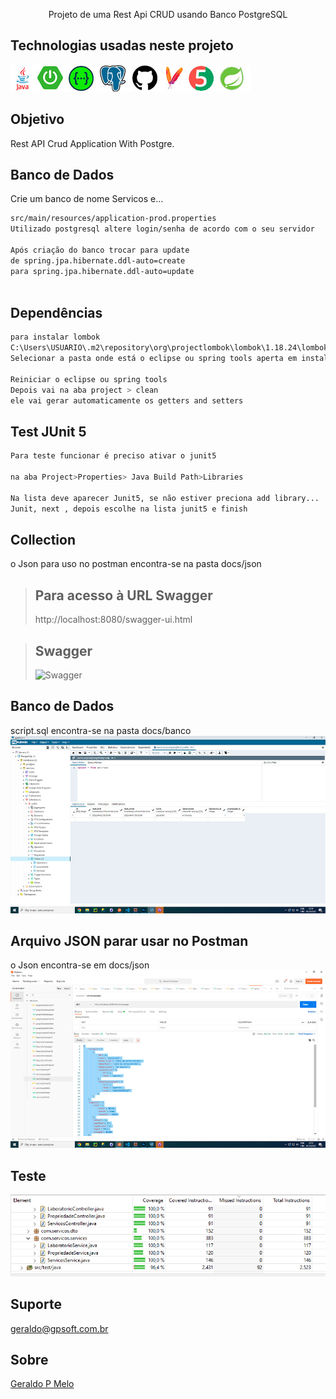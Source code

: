 <p align="center">Projeto de uma Rest Api CRUD usando Banco PostgreSQL</p>

<p align="center">

## Technologias usadas neste projeto
<img src="./docs/images/technology.png" alt="Tecnologias usadas" /> 
  
## Objetivo
Rest API Crud Application With Postgre.

## Banco de Dados 
Crie um banco de nome Servicos e...

```bash
src/main/resources/application-prod.properties
Utilizado postgresql altere login/senha de acordo com o seu servidor

Após criação do banco trocar para update
de spring.jpa.hibernate.ddl-auto=create
para spring.jpa.hibernate.ddl-auto=update
  
```
  
## Dependências
```bash
para instalar lombok
C:\Users\USUARIO\.m2\repository\org\projectlombok\lombok\1.18.24\lombok-1.18.24.jar
Selecionar a pasta onde está o eclipse ou spring tools aperta em install

Reiniciar o eclipse ou spring tools
Depois vai na aba project > clean
ele vai gerar automaticamente os getters and setters

```
  
## Test JUnit 5
```bash
Para teste funcionar é preciso ativar o junit5

na aba Project>Properties> Java Build Path>Libraries

Na lista deve aparecer Junit5, se não estiver preciona add library...
Junit, next , depois escolhe na lista junit5 e finish
```

## Collection
o Json para uso no postman encontra-se na pasta docs/json
  
> ## Para acesso à URL Swagger
> http://localhost:8080/swagger-ui.html
  
> ## Swagger
> <img src="./docs/images/swagger.jpg" alt="Swagger" /> 
  
## Banco de Dados
script.sql encontra-se na pasta docs/banco
<img src="./docs/images/banco.jpg" alt="BancoPostgre" /> 
  
## Arquivo JSON parar usar no Postman
o Json encontra-se em docs/json
<img src="./docs/images/postman.jpg" alt="Json" /> 

## Teste
<img src="./docs/images/test.png" alt="testeUnit5" /> 

## Suporte

geraldo@gpsoft.com.br

## Sobre

[Geraldo P Melo](https://gpsoft.com.br)
